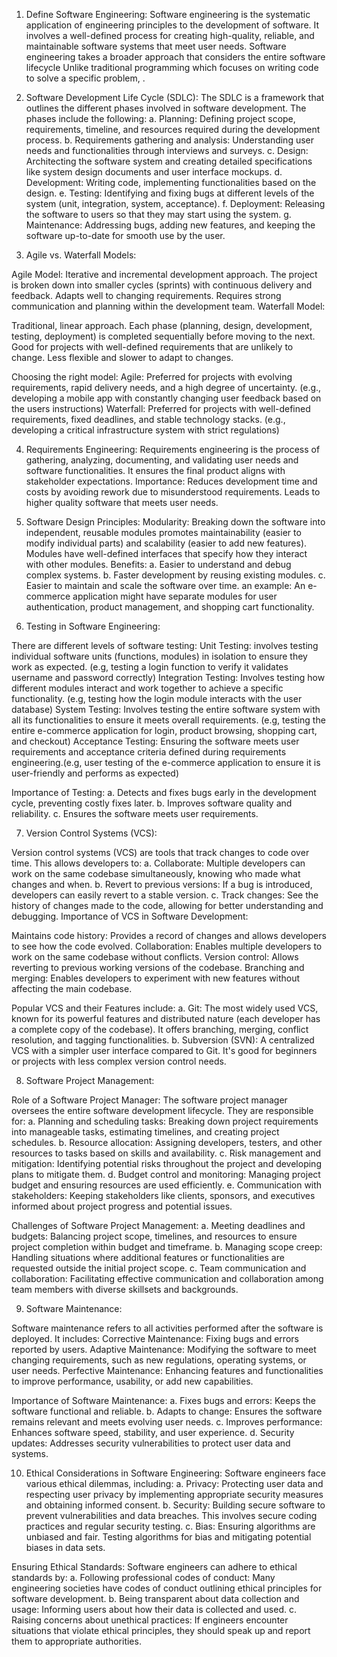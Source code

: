 1. Define Software Engineering:
Software engineering is the systematic application of engineering principles to the development of software. It involves a well-defined process for creating high-quality, reliable, and maintainable software systems that meet user needs.
Software engineering takes a broader approach that considers the entire software lifecycle Unlike traditional programming which focuses on writing code to solve a specific problem, .

2. Software Development Life Cycle (SDLC):
The SDLC is a framework that outlines the different phases involved in software development.
The phases include the following:
a.  Planning: Defining project scope, requirements, timeline, and resources required during the development process.
b.  Requirements gathering and analysis: Understanding user needs and functionalities through interviews and surveys.
c.  Design: Architecting the software system and creating detailed specifications like system design documents and user interface  mockups.
d.  Development:  Writing code, implementing functionalities based on the design.
e.  Testing: Identifying and fixing bugs at different levels of the system (unit, integration, system, acceptance).
f.  Deployment: Releasing the software to users so that they may start using the system.
g.  Maintenance: Addressing bugs, adding new features, and keeping the software up-to-date for smooth use by the user.

3. Agile vs. Waterfall Models:

Agile Model:
Iterative and incremental development approach.
The project is broken down into smaller cycles (sprints) with continuous delivery and feedback.
Adapts well to changing requirements.
Requires strong communication and planning within the development team.
Waterfall Model:

Traditional, linear approach.
Each phase (planning, design, development, testing, deployment) is completed sequentially before moving to the next.
Good for projects with well-defined requirements that are unlikely to change.
Less flexible and slower to adapt to changes.

Choosing the right model:
Agile:  Preferred for projects with evolving requirements, rapid delivery needs, and a high degree of uncertainty. (e.g., developing a mobile app with constantly changing user feedback based on the users instructions)
Waterfall:  Preferred for projects with well-defined requirements, fixed deadlines, and stable technology stacks. (e.g., developing a critical infrastructure system with strict regulations)


4. Requirements Engineering:
Requirements engineering is the process of gathering, analyzing, documenting, and validating user needs and software functionalities. It ensures the final product aligns with stakeholder expectations. 
Importance: 
Reduces development time and costs by avoiding rework due to misunderstood requirements. Leads to higher quality software that meets user needs.

5. Software Design Principles:
Modularity:
Breaking down the software into independent, reusable modules promotes maintainability (easier to modify individual parts) and scalability (easier to add new features).
Modules have well-defined interfaces that specify how they interact with other modules.
Benefits:
a.  Easier to understand and debug complex systems.
b.  Faster development by reusing existing modules.
c.  Easier to maintain and scale the software over time.
an example:  An e-commerce application might have separate modules for user authentication, product management, and shopping cart functionality.

6. Testing in Software Engineering:

There are different levels of software testing:
Unit Testing: involves testing individual software units (functions, modules) in isolation to ensure they work as expected. (e.g, testing a login function to verify it validates username and password correctly)
Integration Testing: Involves testing how different modules interact and work together to achieve a specific functionality. (e.g, testing how the login module interacts with the user database)
System Testing: Involves testing the entire software system with all its functionalities to ensure it meets overall requirements. (e.g, testing the entire e-commerce application for login, product browsing, shopping cart, and checkout)
Acceptance Testing:  Ensuring the software meets user requirements and acceptance criteria defined during requirements engineering.(e.g, user testing of the e-commerce application to ensure it is user-friendly and performs as expected)

Importance of Testing:
a. Detects and fixes bugs early in the development cycle, preventing costly fixes later.
b. Improves software quality and reliability.
c. Ensures the software meets user requirements.

7. Version Control Systems (VCS):

Version control systems (VCS) are tools that track changes to code over time. This allows developers to:
a. Collaborate: Multiple developers can work on the same codebase simultaneously, knowing who made what changes and when.
b. Revert to previous versions: If a bug is introduced, developers can easily revert to a stable version.
c. Track changes: See the history of changes made to the code, allowing for better understanding and debugging.
Importance of VCS in Software Development:

Maintains code history: Provides a record of changes and allows developers to see how the code evolved.
Collaboration: Enables multiple developers to work on the same codebase without conflicts.
Version control: Allows reverting to previous working versions of the codebase.
Branching and merging: Enables developers to experiment with new features without affecting the main codebase.

Popular VCS and their Features include:
a. Git: The most widely used VCS, known for its powerful features and distributed nature (each developer has a complete copy of the codebase). It offers branching, merging, conflict resolution, and tagging functionalities.
b. Subversion (SVN): A centralized VCS with a simpler user interface compared to Git. It's good for beginners or projects with less complex version control needs.

8. Software Project Management:

Role of a Software Project Manager:
The software project manager oversees the entire software development lifecycle. 
They are responsible for:
a. Planning and scheduling tasks: Breaking down project requirements into manageable tasks, estimating timelines, and creating project schedules.
b. Resource allocation: Assigning developers, testers, and other resources to tasks based on skills and availability.
c. Risk management and mitigation: Identifying potential risks throughout the project and developing plans to mitigate them.
d. Budget control and monitoring: Managing project budget and ensuring resources are used efficiently.
e. Communication with stakeholders: Keeping stakeholders like clients, sponsors, and executives informed about project progress and potential issues.

Challenges of Software Project Management:
a. Meeting deadlines and budgets: Balancing project scope, timelines, and resources to ensure project completion within budget and timeframe.
b. Managing scope creep: Handling situations where additional features or functionalities are requested outside the initial project scope.
c. Team communication and collaboration: Facilitating effective communication and collaboration among team members with diverse skillsets and backgrounds.

9. Software Maintenance:

Software maintenance refers to all activities performed after the software is deployed. It includes:
Corrective Maintenance: Fixing bugs and errors reported by users.
Adaptive Maintenance: Modifying the software to meet changing requirements, such as new regulations, operating systems, or user needs.
Perfective Maintenance: Enhancing features and functionalities to improve performance, usability, or add new capabilities.

Importance of Software Maintenance:
a. Fixes bugs and errors: Keeps the software functional and reliable.
b. Adapts to change: Ensures the software remains relevant and meets evolving user needs.
c. Improves performance: Enhances software speed, stability, and user experience.
d. Security updates: Addresses security vulnerabilities to protect user data and systems.


10. Ethical Considerations in Software Engineering:
Software engineers face various ethical dilemmas, including:
a. Privacy: Protecting user data and respecting user privacy by implementing appropriate security measures and obtaining informed consent.
b. Security: Building secure software to prevent vulnerabilities and data breaches. This involves secure coding practices and regular security testing.
c. Bias: Ensuring algorithms are unbiased and fair. Testing algorithms for bias and mitigating potential biases in data sets.

Ensuring Ethical Standards:
Software engineers can adhere to ethical standards by:
a. Following professional codes of conduct: Many engineering societies have codes of conduct outlining ethical principles for software development.
b. Being transparent about data collection and usage: Informing users about how their data is collected and used.
c. Raising concerns about unethical practices: If engineers encounter situations that violate ethical principles, they should speak up and report them to appropriate authorities.